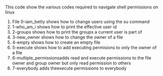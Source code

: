 This code show the various codes required to navigate shell permissions on linux
1. File 0-iam_betty shows how to change users using the su command
2. 1-who_am_i shows how to print the effective user id
3. 2-groups shows how to print the groups a current user is part of
4. 3-new_owner shows how to change the owner of a file
5. 4-empty shows how to create an empty file
6. 5-execute shows how to add executing permisions to only the owner of a file
7. 6-multiple_permissionsadds read and execute permissions to the file owner and group owner but only read permission to others
8. 7-everybody adds theexecute permissions to everybody

